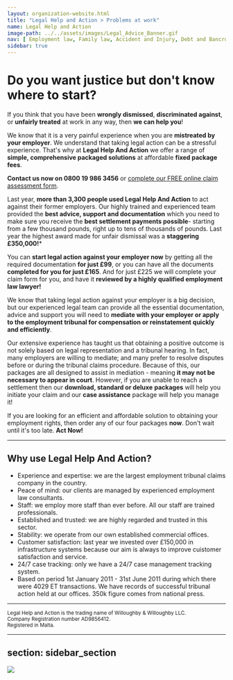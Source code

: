 ```yaml
---
layout: organization-website.html
title: "Legal Help and Action > Problems at work"
name: Legal Help and Action
image-path: ../../assets/images/Legal_Advice_Banner.gif
nav: [ Employment law, Family law, Accident and Injury, Debt and Bancrupcy, Consumer law, Other law]
sidebar: true
---
```


# Do you want justice but don't know where to start?

If you think that you have been **wrongly dismissed**, **discriminated against**, or **unfairly treated** at work in any way, then **we can help you**!

We know that it is a very painful experience when you are **mistreated by your employer**. We understand that taking legal action can be a stressful experience. That's why at **Legal Help And Action** we offer a range of **simple, comprehensive packaged solutions** at affordable **fixed package fees**.

**Contact us now on 0800 19 986 3456** or [complete our FREE online claim assessment form](#).

Last year, **more than 3,300 people used Legal Help And Action** to act against their former employers. Our highly trained and experienced team provided the **best advice, support and documentation** which you need to make sure you receive the **best settlement payments possible**- starting from a few thousand pounds, right up to tens of thousands of pounds. Last year the highest award made for unfair dismissal was a **staggering £350,000!***

You can **start legal action against your employer now** by getting all the required documentation **for just £99**, or you can have all the documents **completed for you for just £165**. And for just £225 we will complete your claim form for you, and have it **reviewed by a highly qualified employment law lawyer!**

We know that taking legal action against your employer is a big decision, but our experienced legal team can provide all the essential documentation, advice and support you will need to **mediate with your employer or apply to the employment tribunal for compensation or reinstatement quickly and efficiently**.

Our extensive experience has taught us that obtaining a positive outcome is not solely based on legal representation and a tribunal hearing. In fact, many employers are willing to mediate; and many prefer to resolve disputes before or during the tribunal claims procedure. Because of this, our packages are all designed to assist in mediation - meaning **it may not be necessary to appear in court**. However, if you are unable to reach a settlement then our **download, standard or deluxe** **packages** will help you initiate your claim and our **case assistance** package will help you manage it!

If you are looking for an efficient and affordable solution to obtaining your employment rights, then order any of our four packages **now**. Don't wait until it's too late. **Act Now!**

***

## Why use Legal Help And Action?

*   Experience and expertise: we are the largest employment tribunal claims company in the country.
*   Peace of mind: our clients are managed by experienced employment law consultants.
*   Staff: we employ more staff than ever before. All our staff are trained professionals.
*   Established and trusted: we are highly regarded and trusted in this sector.
*   Stability: we operate from our own established commercial offices.
*   Customer satisfaction: last year we invested over £150,000 in infrastructure systems because our aim is always to improve cuistomer satisfaction and service.
*   24/7 case tracking: only we have a 24/7 case management tracking system.
*   Based on period 1st January 2011 - 31st June 2011 during which there were 4029 ET transactions. We have records of successful tribunal action held at our offices. 350k figure comes from national press.

***

<small> Legal Help and Action is the trading name of Willoughby & Willoughby LLC.</small><br>
<small> Company Registration number AD9856412.</small><br>
<small> Registered in Malta.</small>

---
section: sidebar_section
---
![](../../assets/images/legaladvice-sidebar.gif)
